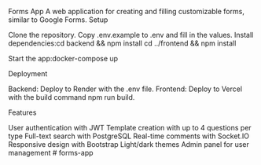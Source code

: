 Forms App
A web application for creating and filling customizable forms, similar to Google Forms.
Setup

Clone the repository.
Copy .env.example to .env and fill in the values.
Install dependencies:cd backend && npm install
cd ../frontend && npm install


Start the app:docker-compose up



Deployment

Backend: Deploy to Render with the .env file.
Frontend: Deploy to Vercel with the build command npm run build.

Features

User authentication with JWT
Template creation with up to 4 questions per type
Full-text search with PostgreSQL
Real-time comments with Socket.IO
Responsive design with Bootstrap
Light/dark themes
Admin panel for user management
#   f o r m s - a p p  
 